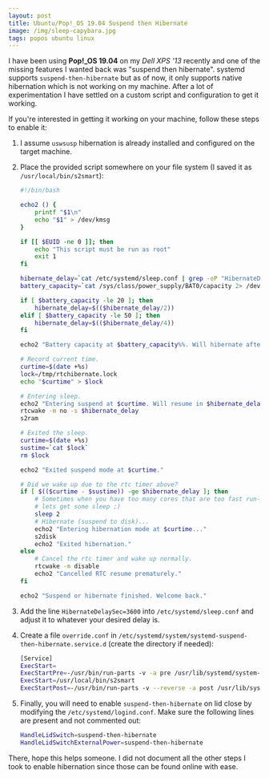 ```yaml
---
layout: post
title: Ubuntu/Pop!_OS 19.04 Suspend then Hibernate
image: /img/sleep-capybara.jpg
tags: popos ubuntu linux
---
```


I have been using **Pop!_OS 19.04** on my *Dell XPS '13* recently and one of the missing features I wanted back was "suspend then hibernate". systemd supports `suspend-then-hibernate` but as of now, it only supports native hibernation which is not working on my machine. After a lot of experimentation I have settled on a custom script and configuration to get it working.


If you're interested in getting it working on your machine, follow these steps to enable it:
1. I assume `uswsusp` hibernation is already installed and configured on the target machine.

2. Place the provided script somewhere on your file system (I saved it as `/usr/local/bin/s2smart`):

   ```bash
   #!/bin/bash
   
   echo2 () {
       printf "$1\n"
       echo "$1" > /dev/kmsg
   }
   
   if [[ $EUID -ne 0 ]]; then
       echo "This script must be run as root" 
       exit 1
   fi
   
   hibernate_delay=`cat /etc/systemd/sleep.conf | grep -oP "HibernateDelaySec=\K(\d+)" 2> /dev/null || echo 3600`
   battery_capacity=`cat /sys/class/power_supply/BAT0/capacity 2> /dev/null || echo 0`
   
   if [ $battery_capacity -le 20 ]; then
       hibernate_delay=$(($hibernate_delay/2))
   elif [ $battery_capacity -le 50 ]; then
       hibernate_delay=$(($hibernate_delay/4))
   fi
   
   echo2 "Battery capacity at $battery_capacity%%. Will hibernate after $hibernate_delay seconds."
   
   # Record current time.
   curtime=$(date +%s)
   lock=/tmp/rtchibernate.lock
   echo "$curtime" > $lock
   
   # Entering sleep.
   echo2 "Entering suspend at $curtime. Will resume in $hibernate_delay seconds."
   rtcwake -m no -s $hibernate_delay
   s2ram
   
   # Exited the sleep.
   curtime=$(date +%s)
   sustime=`cat $lock`
   rm $lock
   
   echo2 "Exited suspend mode at $curtime."
   
   # Did we wake up due to the rtc timer above?
   if [ $(($curtime - $sustime)) -ge $hibernate_delay ]; then
       # Sometimes when you have too many cores that are too fast run-parts do mess things up.
       # lets get some sleep ;)
       sleep 2
       # Hibernate (suspend to disk)...
       echo2 "Entering hibernation mode at $curtime..."
       s2disk
       echo2 "Exited hibernation."
   else
       # Cancel the rtc timer and wake up normally.
       rtcwake -m disable
       echo2 "Cancelled RTC resume prematurely."
   fi
   
   echo2 "Suspend or hibernate finished. Welcome back."
   ```

3. Add the line `HibernateDelaySec=3600` into `/etc/systemd/sleep.conf` and adjust it to whatever your desired delay is.

4. Create a file `override.conf` in `/etc/systemd/system/systemd-suspend-then-hibernate.service.d` (create the directory if needed):

   ```bash
   [Service]
   ExecStart=
   ExecStartPre=-/usr/bin/run-parts -v -a pre /usr/lib/systemd/system-sleep
   ExecStart=/usr/local/bin/s2smart
   ExecStartPost=-/usr/bin/run-parts -v --reverse -a post /usr/lib/systemd/system-sleep
   ```
5. Finally, you will need to enable `suspend-then-hibernate` on lid close by modifying the `/etc/systemd/logind.conf`. Make sure the following lines are present and not commented out:

   ```bash
   HandleLidSwitch=suspend-then-hibernate
   HandleLidSwitchExternalPower=suspend-then-hibernate
   ```

   

There, hope this helps someone. I did not document all the other steps I took to enable hibernation since those can be found online with ease.